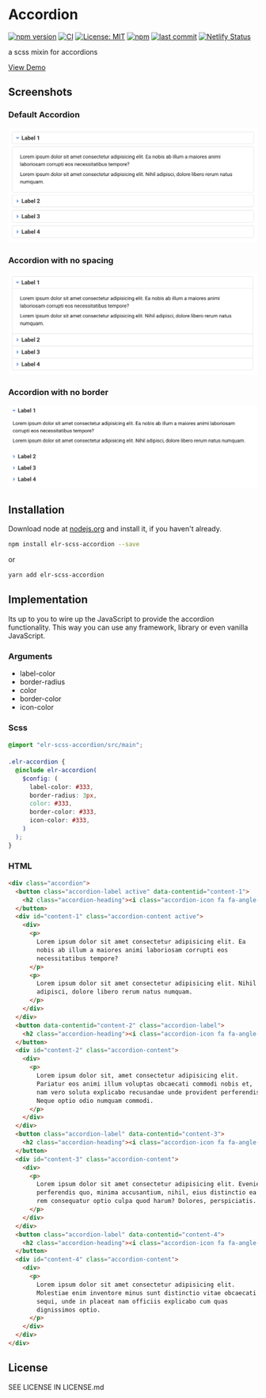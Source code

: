 # Accordion

[![npm version](http://img.shields.io/npm/v/elr-scss-accordion.svg)](https://www.npmjs.org/package/elr-scss-accordion)
[![CI](https://github.com/Beth3346/elr-scss-accordion/actions/workflows/node.js.yml/badge.svg)](https://github.com/Beth3346/elr-scss-accordion/actions/workflows/node.js.yml)
[![License: MIT](https://img.shields.io/badge/License-MIT-yellow.svg)](https://opensource.org/licenses/MIT)
[![npm](https://img.shields.io/npm/dm/elr-scss-accordion.svg?style=flat)](https://npmjs.com/package/elr-scss-accordion)
[![last commit](https://img.shields.io/github/last-commit/Beth3346/elr-scss-accordion.svg)](https://github.com/Beth3346/elr-scss-accordion)
[![Netlify Status](https://api.netlify.com/api/v1/badges/7e8ed1ba-5b20-4679-aa49-05f326a620c6/deploy-status)](https://app.netlify.com/sites/elr-accordion/deploys)

a scss mixin for accordions

[View Demo](https://elr-accordion.netlify.app/)

## Screenshots

### Default Accordion

![screenshot of default accordion](./src/screenshot1.png)

### Accordion with no spacing

![screenshot of accordion with no spacing](./src/screenshot2.png)

### Accordion with no border

![screenshot of accordion with no border](./src/screenshot3.png)

## Installation

Download node at [nodejs.org](http://nodejs.org) and install it, if you haven't already.

```sh
npm install elr-scss-accordion --save
```

or

```sh
yarn add elr-scss-accordion
```

## Implementation

Its up to you to wire up the JavaScript to provide the accordion functionality. This way you can use any framework, library or even vanilla JavaScript.

### Arguments

- label-color
- border-radius
- color
- border-color
- icon-color

### Scss

```scss
@import "elr-scss-accordion/src/main";

.elr-accordion {
  @include elr-accordion(
    $config: (
      label-color: #333,
      border-radius: 3px,
      color: #333,
      border-color: #333,
      icon-color: #333,
    )
  );
}
```

### HTML

```html
<div class="accordion">
  <button class="accordion-label active" data-contentid="content-1">
    <h2 class="accordion-heading"><i class="accordion-icon fa fa-angle-down"></i><span>Label 1</span></button></h2>
  </button>
  <div id="content-1" class="accordion-content active">
    <div>
      <p>
        Lorem ipsum dolor sit amet consectetur adipisicing elit. Ea
        nobis ab illum a maiores animi laboriosam corrupti eos
        necessitatibus tempore?
      </p>
      <p>
        Lorem ipsum dolor sit amet consectetur adipisicing elit. Nihil
        adipisci, dolore libero rerum natus numquam.
      </p>
    </div>
  </div>
  <button data-contentid="content-2" class="accordion-label">
    <h2 class="accordion-heading"><i class="accordion-icon fa fa-angle-down"></i><span>Label 2</span></h2>
  </button>
  <div id="content-2" class="accordion-content">
    <div>
      <p>
        Lorem ipsum dolor sit, amet consectetur adipisicing elit.
        Pariatur eos animi illum voluptas obcaecati commodi nobis et,
        nam vero soluta explicabo recusandae unde provident perferendis.
        Neque optio odio numquam commodi.
      </p>
    </div>
  </div>
  <button class="accordion-label" data-contentid="content-3">
    <h2 class="accordion-heading"><i class="accordion-icon fa fa-angle-down"></i><span>Label 3</span></h2>
  </button>
  <div id="content-3" class="accordion-content">
    <div>
      <p>
        Lorem ipsum dolor sit amet consectetur adipisicing elit. Eveniet
        perferendis quo, minima accusantium, nihil, eius distinctio ea
        rem consequatur optio culpa quod harum? Dolores, perspiciatis.
      </p>
    </div>
  </div>
  <button class="accordion-label" data-contentid="content-4">
    <h2 class="accordion-heading"><i class="accordion-icon fa fa-angle-down"></i><span>Label 4</span></h2>
  </button>
  <div id="content-4" class="accordion-content">
    <div>
      <p>
        Lorem ipsum dolor sit amet consectetur adipisicing elit.
        Molestiae enim inventore minus sunt distinctio vitae obcaecati
        sequi, unde in placeat nam officiis explicabo cum quas
        dignissimos optio.
      </p>
    </div>
  </div>
</div>
```

## License

SEE LICENSE IN LICENSE.md
